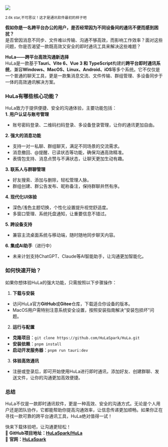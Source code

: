 <img src="/assets/image/250528-HuLa.png"/> 

<small>2.6k star,不可思议！这才是通讯软件最初的样子吧</small>

**假如你是一名跨平台办公的用户，是否经常因为不同设备间的通讯不便而感到困扰？**  
是否曾因消息不同步、文件难以传输、沟通不够高效，而影响工作效率？面对这些问题，你是否渴望一款既高效又安全的即时通讯工具来解决这些难题？  

**HuLa——跨平台高效沟通新选择**  
HuLa是一款基于**Tauri、Vite 6、Vue 3 和 TypeScript**构建的**跨平台即时通讯系统**，兼容**Windows、MacOS、Linux、Android、iOS**等多个系统。它不仅仅是一个普通的聊天工具，更是一款集消息交流、文件传输、群组管理、多设备同步于一体的高效通讯解决方案。  

### **HuLa有哪些核心功能？**  
HuLa致力于提供便捷、安全的沟通体验，主要功能包括：  
**1. 用户认证与账号管理**  
- 账号密码登录、二维码扫码登录、多设备登录管理，让你的通讯更加自由。  

**2. 强大的消息功能**  
- 支持一对一私聊、群组聊天，满足不同场景的交流需求。  
- 消息撤回、@提醒、已读状态等功能，确保沟通高效精准。  
- 表情包支持、消息点赞与不满状态，让聊天更加生动有趣。  

**3. 联系人与群聊管理**  
- 好友搜索、添加与删除，轻松管理人脉。  
- 群组创建、群公告发布、昵称备注，保持群聊井然有序。  

**4. 现代化UI体验**  
- 深色/浅色主题切换，个性化设置提升视觉舒适度。  
- 多窗口管理、系统托盘通知，让重要信息不错过。  

**5. 跨设备支持**  
- 兼容主流桌面系统与移动端，随时随地同步聊天内容。  

**6. 集成AI助手**（进行中）  
- 未来计划支持ChatGPT、Claude等AI智能助手，让沟通更加智能化。  

### **如何快速开始？**  
如果你想体验HuLa的强大功能，只需按照以下步骤操作：  

1. **下载与安装**  
- 访问HuLa官方**GitHub**或**Gitee**仓库，下载适合你设备的版本。  
- MacOS用户需特别注意系统安全设置，按照安装指南解决“安装包损坏”问题。  

2. **运行与配置**  
- **克隆项目**：`git clone https://github.com/HuLaSpark/HuLa.git`  
- **安装依赖**：`pnpm install`  
- **启动开发服务器**：`pnpm run tauri:dev`  

3. **体验高效通讯**  
- 注册或登录后，即可开始使用HuLa进行即时通讯，添加好友、创建群聊、发送文件，让你的沟通更加高效便捷。  

### **总结**  
HuLa不仅是一款即时通讯软件，更是一种高效、安全的沟通方式。无论是个人用户还是团队协作，它都能帮助你提高沟通效率，让信息传递更加顺畅。如果你正在寻找一款可靠的跨平台通讯工具，HuLa绝对值得一试！  

快来下载体验吧，让沟通更轻松！  
📌 **GitHub项目地址：[HuLaSpark/HuLa](https://github.com/HuLaSpark/HuLa)**  
📌 **官网：[HuLaSpark](https://hulaspark.com)**  